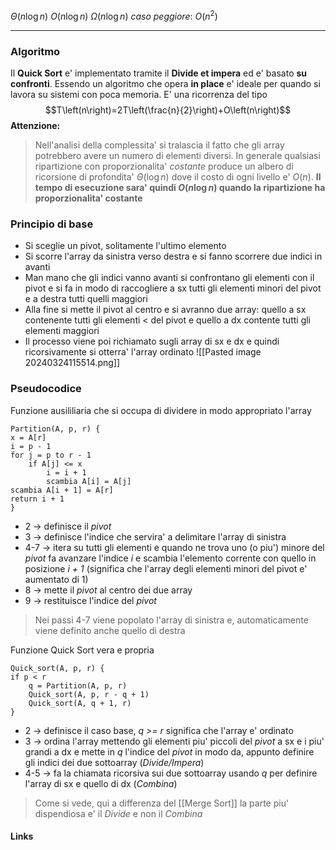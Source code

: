 $\Theta\left(n\log n\right)$
$O\left(n\log n\right)$ 
$\Omega\left(n\log n\right)$ 
*caso peggiore*: $O\left(n^2\right)$

--- 
### Algoritmo
Il **Quick Sort** e' implementato tramite il **Divide et impera** ed e' basato **su confronti**.
Essendo un algoritmo che opera **in place** e' ideale per quando si lavora su sistemi con poca memoria.
E' una ricorrenza del tipo $$T\left(n\right)=2T\left(\frac{n}{2}\right)+O\left(n\right)$$**Attenzione:**
>Nell'analisi della complessita' si tralascia il fatto che gli array potrebbero avere un numero di elementi diversi. In generale qualsiasi ripartizione con proporzionalita' *costante* produce un albero di ricorsione di profondita' $\Theta\left(\log n\right)$ dove il costo di ogni livello e' $O\left(n\right)$. **Il tempo di esecuzione sara' quindi $O\left(n\log n\right)$ quando la ripartizione ha proporzionalita' costante**
### Principio di base
- Si sceglie un pivot, solitamente l'ultimo elemento
- Si scorre l'array da sinistra verso destra e si fanno scorrere due indici in avanti
- Man mano che gli indici vanno avanti si confrontano gli elementi con il pivot e si fa in modo di raccogliere a sx tutti gli elementi minori del pivot e a destra tutti quelli maggiori
- Alla fine si mette il pivot al centro e si avranno due array: quello a sx contenente tutti gli elementi < del pivot e quello a dx contente tutti gli elementi maggiori
- Il processo viene poi richiamato sugli array di sx e dx e quindi ricorsivamente si otterra' l'array ordinato
![[Pasted image 20240324115514.png]]

### Pseudocodice
Funzione ausililiaria che si occupa di dividere in modo appropriato l'array
```
Partition(A, p, r) {
x = A[r]
i = p - 1
for j = p to r - 1
	if A[j] <= x
		i = i + 1
		scambia A[i] = A[j]
scambia A[i + 1] = A[r]
return i + 1
}
```
- 2 -> definisce il *pivot*
- 3 -> definisce l'indice che servira' a delimitare l'array di sinistra
- 4-7 -> itera su tutti gli elementi e quando ne trova uno (o piu') minore del *pivot* fa avanzare l'indice *i* e scambia l'elemento corrente con quello in posizione *i + 1* (significa che l'array degli elementi minori del pivot e' aumentato di 1)
- 8 -> mette il *pivot* al centro dei due array
- 9 -> restituisce l'indice del *pivot*

>Nei passi 4-7 viene popolato l'array di sinistra e, automaticamente viene definito anche quello di destra

Funzione Quick Sort vera e propria
```
Quick_sort(A, p, r) {
if p < r
	q = Partition(A, p, r)
	Quick_sort(A, p, r - q + 1)
	Quick_sort(A, q + 1, r)
}
```
- 2 -> definisce il caso base, *q >= r* significa che l'array e' ordinato
- 3 -> ordina l'array mettendo gli elementi piu' piccoli del *pivot* a sx e i piu' grandi a dx e mette in *q* l'indice del *pivot* in modo da, appunto definire gli indici dei due sottoarray (*Divide/Impera*)
- 4-5 -> fa la chiamata ricorsiva sui due sottoarray usando *q* per definire l'array di sx e quello di dx (*Combina*)

>Come si vede, qui a differenza del [[Merge Sort]] la parte piu' dispendiosa e' il *Divide* e non il *Combina*


#### Links